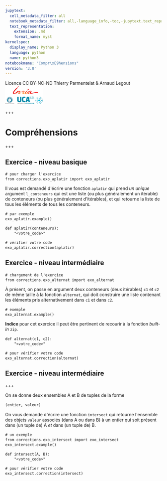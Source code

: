 ```yaml
---
jupytext:
  cell_metadata_filter: all
  notebook_metadata_filter: all,-language_info,-toc,-jupytext.text_representation.jupytext_version,-jupytext.text_representation.format_version
  text_representation:
    extension: .md
    format_name: myst
kernelspec:
  display_name: Python 3
  language: python
  name: python3
notebookname: "Compr\xE9hensions"
version: '3.0'
---
```


<div class="licence">
<span>Licence CC BY-NC-ND</span>
<span>Thierry Parmentelat &amp; Arnaud Legout</span>
<span><img src="media/both-logos-small-alpha.png" /></span>
</div>

+++

# Compréhensions

+++

## Exercice - niveau basique

```{code-cell}
# pour charger l'exercice
from corrections.exo_aplatir import exo_aplatir
```

Il vous est demandé d'écrire une fonction `aplatir` qui prend *un unique* argument `l_conteneurs` qui est une liste (ou plus généralement un itérable) de conteneurs (ou plus généralement d'itérables), et qui retourne la liste de tous les éléments de tous les conteneurs.

```{code-cell}
# par exemple
exo_aplatir.example()
```

```{code-cell}
def aplatir(conteneurs):
    "<votre_code>"
```

```{code-cell}
# vérifier votre code
exo_aplatir.correction(aplatir)
```

## Exercice - niveau intermédiaire

```{code-cell}
# chargement de l'exercice
from corrections.exo_alternat import exo_alternat
```

À présent, on passe en argument deux conteneurs (deux itérables) `c1` et `c2` de même taille à la fonction `alternat`, qui doit construire une liste contenant les éléments pris alternativement dans `c1` et dans `c2`.

```{code-cell}
# exemple
exo_alternat.example()
```

**Indice** pour cet exercice il peut être pertinent de recourir à la fonction *built-in* `zip`.

```{code-cell}
def alternat(c1, c2):
    "<votre_code>"
```

```{code-cell}
# pour vérifier votre code
exo_alternat.correction(alternat)
```

## Exercice - niveau intermédiaire

+++

On se donne deux ensembles A et B de tuples de la forme

```python
(entier, valeur)
```

On vous demande d'écrire une fonction `intersect` qui retourne l'ensemble des objets `valeur` associés (dans A ou dans B) à un entier qui soit présent dans (un tuple de) A *et* dans (un tuple de) B.

```{code-cell}
# un exemple
from corrections.exo_intersect import exo_intersect
exo_intersect.example()
```

```{code-cell}
def intersect(A, B):
    "<votre_code>"
```

```{code-cell}
# pour vérifier votre code
exo_intersect.correction(intersect)
```
